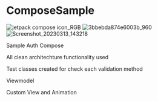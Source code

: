 # ComposeSample

![jetpack compose icon_RGB](https://user-images.githubusercontent.com/29164777/222916465-3966c6f2-2858-469d-981a-e484d478ed65.png)
![3bbebda874e6003b_960](https://user-images.githubusercontent.com/29164777/226410652-84b09cc1-d118-4306-a494-5fc18ddf42ac.png)
![Screenshot_20230313_143218](https://user-images.githubusercontent.com/29164777/224677143-4a45b7bb-5154-4519-9635-37412054a86f.png)


Sample Auth Compose

All clean architechture functionality used

Test classes created for check each validation method

Viewmodel

Custom View and Animation




